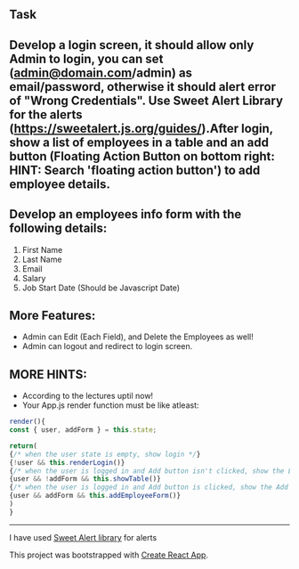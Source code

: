 ## Task

## Develop a login screen, it should allow only Admin to login, you can set (admin@domain.com/admin) as email/password, otherwise it should alert error of "Wrong Credentials". Use Sweet Alert Library for the alerts (https://sweetalert.js.org/guides/).After login, show a list of employees in a table and an add button (Floating Action Button on bottom right: HINT: Search 'floating action button') to add employee details.

## Develop an employees info form with the following details:
1. First Name 
2. Last Name 
3. Email 
4. Salary 
5. Job Start Date (Should be Javascript Date)

## More Features:
* Admin can Edit (Each Field), and Delete the Employees as well!
* Admin can logout and redirect to login screen.

## MORE HINTS:
* According to the lectures uptil now! 
* Your App.js render function must be like atleast:

```javascript
render(){
const { user, addForm } = this.state;
```
```javascript
return(
{/* when the user state is empty, show login */}
{!user && this.renderLogin()}
{/* when the user is logged in and Add button isn't clicked, show the List of Employees */}
{user && !addForm && this.showTable()}
{/* when the user is logged in and Add button is clicked, show the Add Form */}
{user && addForm && this.addEmployeeForm()}
)
}
```

***

I have used [Sweet Alert library](https://sweetalert.js.org/) for alerts


This project was bootstrapped with [Create React App](https://github.com/facebookincubator/create-react-app).